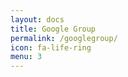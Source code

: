 ```yaml
---
layout: docs
title: Google Group
permalink: /googlegroup/
icon: fa-life-ring
menu: 3
---
```


<iframe id="forum_embed"
  src="javascript:void(0)"
  scrolling="no"
  frameborder="0"
  width="100%"
  height="700">
</iframe>

<script type="text/javascript">
  document.getElementById('forum_embed').src =
  'https://groups.google.com/forum/embed/?place=forum/amunmt'
  + '&showsearch=true&showpopout=true&showtabs=false'
  + '&parenturl=' + encodeURIComponent(window.location.href);
</script>
